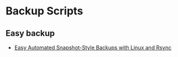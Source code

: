 # Backup Scripts #
## Easy backup ##
  * [Easy Automated Snapshot-Style Backups with Linux and Rsync](http://www.mikerubel.org/computers/rsync_snapshots/)